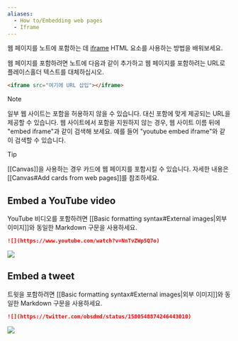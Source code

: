 ```yaml
---
aliases:
  - How to/Embedding web pages
  - Iframe
---
```


웹 페이지를 노트에 포함하는 데 [iframe](https://developer.mozilla.org/en-US/docs/Web/HTML/Element/iframe) HTML 요소를 사용하는 방법을 배워보세요.

웹 페이지를 포함하려면 노트에 다음과 같이 추가하고 웹 페이지를 포함하려는 URL로 플레이스홀더 텍스트를 대체하십시오.

```html
<iframe src="여기에 URL 삽입"></iframe>
```

> [!note]
> 일부 웹 사이트는 포함을 허용하지 않을 수 있습니다. 대신 포함에 맞게 제공되는 URL을 제공할 수 있습니다. 웹 사이트에서 포함을 지원하지 않는 경우, 웹 사이트 이름 뒤에 "embed iframe"과 같이 검색해 보세요. 예를 들어 "youtube embed iframe"와 같이 검색할 수 있습니다.

> [!tip]
> [[Canvas]]을 사용하는 경우 카드에 웹 페이지를 포함시킬 수 있습니다. 자세한 내용은 [[Canvas#Add cards from web pages]]를 참조하세요.


## Embed a YouTube video

YouTube 비디오를 포함하려면 [[Basic formatting syntax#External images|외부 이미지]]와 동일한 Markdown 구문을 사용하세요.

```md
![](https://www.youtube.com/watch?v=NnTvZWp5Q7o)
```

![](https://www.youtube.com/watch?v=NnTvZWp5Q7o)

## Embed a tweet

트윗을 포함하려면 [[Basic formatting syntax#External images|외부 이미지]]와 동일한 Markdown 구문을 사용하세요.

```md
![](https://twitter.com/obsdmd/status/1580548874246443010)
```

![](https://twitter.com/obsdmd/status/1580548874246443010)

